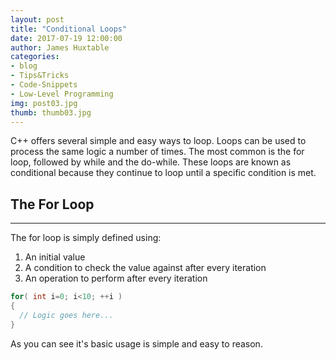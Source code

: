 ```yaml
---
layout: post
title: "Conditional Loops"
date: 2017-07-19 12:00:00
author: James Huxtable
categories:
- blog
- Tips&Tricks
- Code-Snippets
- Low-Level Programming
img: post03.jpg
thumb: thumb03.jpg
---
```


C++ offers several simple and easy ways to loop. Loops can be used to process the same logic a number of times. The most common is the for loop, followed by while and the do-while. These loops are known as conditional because they continue to loop until a specific condition is met. 

## The For Loop
-----

The for loop is simply defined using:
1. An initial value
2. A condition to check the value against after every iteration
3. An operation to perform after every iteration

```c++ 
for( int i=0; i<10; ++i )
{
  // Logic goes here...
}
```

As you can see it's basic usage is simple and easy to reason. 

[hampden]: https://github.com/jekyll/jekyll
